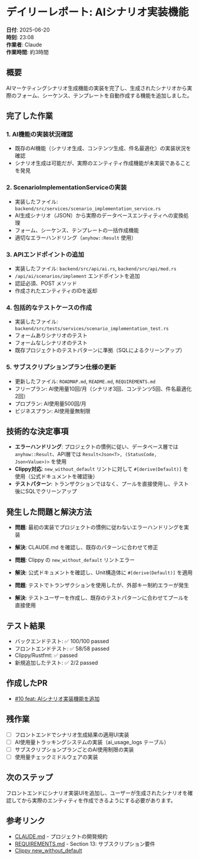 # デイリーレポート: AIシナリオ実装機能

**日付**: 2025-06-20  
**時刻**: 23:08  
**作業者**: Claude  
**作業時間**: 約3時間

## 概要

AIマーケティングシナリオ生成機能の実装を完了し、生成されたシナリオから実際のフォーム、シーケンス、テンプレートを自動作成する機能を追加しました。

## 完了した作業

### 1. AI機能の実装状況確認

- 既存のAI機能（シナリオ生成、コンテンツ生成、件名最適化）の実装状況を確認
- シナリオ生成は可能だが、実際のエンティティ作成機能が未実装であることを発見

### 2. ScenarioImplementationServiceの実装

- 実装したファイル: `backend/src/services/scenario_implementation_service.rs`
- AI生成シナリオ（JSON）から実際のデータベースエンティティへの変換処理
- フォーム、シーケンス、テンプレートの一括作成機能
- 適切なエラーハンドリング（`anyhow::Result` 使用）

### 3. APIエンドポイントの追加

- 実装したファイル: `backend/src/api/ai.rs`, `backend/src/api/mod.rs`
- `/api/ai/scenarios/implement` エンドポイントを追加
- 認証必須、POST メソッド
- 作成されたエンティティのIDを返却

### 4. 包括的なテストケースの作成

- 実装したファイル: `backend/src/tests/services/scenario_implementation_test.rs`
- フォームありシナリオのテスト
- フォームなしシナリオのテスト
- 既存プロジェクトのテストパターンに準拠（SQLによるクリーンアップ）

### 5. サブスクリプションプラン仕様の更新

- 更新したファイル: `ROADMAP.md`, `README.md`, `REQUIREMENTS.md`
- フリープラン: AI使用量10回/月（シナリオ3回、コンテンツ5回、件名最適化2回）
- プロプラン: AI使用量500回/月
- ビジネスプラン: AI使用量無制限

## 技術的な決定事項

- **エラーハンドリング**: プロジェクトの慣例に従い、データベース層では
  `anyhow::Result`、API層では `Result<Json<T>, (StatusCode, Json<Value>)>`
  を使用
- **Clippy対応**: `new_without_default` リントに対して `#[derive(Default)]`
  を使用（公式ドキュメントを確認後）
- **テストパターン**: トランザクションではなく、プールを直接使用し、テスト後にSQLでクリーンアップ

## 発生した問題と解決方法

- **問題**: 最初の実装でプロジェクトの慣例に従わないエラーハンドリングを実装
- **解決**: CLAUDE.md を確認し、既存のパターンに合わせて修正

- **問題**: Clippy の `new_without_default` リントエラー
- **解決**: 公式ドキュメントを確認し、Unit構造体に `#[derive(Default)]` を適用

- **問題**: テストでトランザクションを使用したが、外部キー制約エラーが発生
- **解決**: テストユーザーを作成し、既存のテストパターンに合わせてプールを直接使用

## テスト結果

- バックエンドテスト: ✅ 100/100 passed
- フロントエンドテスト: ✅ 58/58 passed
- Clippy/Rustfmt: ✅ passed
- 新規追加したテスト: ✅ 2/2 passed

## 作成したPR

- [#10 feat: AIシナリオ実装機能を追加](https://github.com/engineers-hub-ltd-in-house-project/markmail/pull/10)

## 残作業

- [ ] フロントエンドでシナリオ生成結果の適用UI実装
- [ ] AI使用量トラッキングシステムの実装（ai_usage_logs テーブル）
- [ ] サブスクリプションプランごとのAI使用制限の実装
- [ ] 使用量チェックミドルウェアの実装

## 次のステップ

フロントエンドにシナリオ実装UIを追加し、ユーザーが生成されたシナリオを確認してから実際のエンティティを作成できるようにする必要があります。

## 参考リンク

- [CLAUDE.md](../../../CLAUDE.md) - プロジェクトの開発規約
- [REQUIREMENTS.md](../../../REQUIREMENTS.md) - Section
  13: サブスクリプション要件
- [Clippy new_without_default](https://rust-lang.github.io/rust-clippy/master/index.html#new_without_default)
